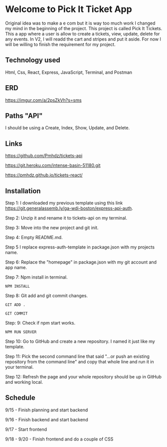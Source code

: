 # Welcome to Pick It Ticket App

Original idea was to make a e com but it is way too much work I changed my mind in the beginning of the project. This project is called Pick It Tickets. This a app where a user is allow to create a tickets, view, update, delete for any events. In V2, I will readd the cart and stripes and put it aside. For now I will be willing to finish the requirement for my project.

## Technology used

Html, Css, React, Express, JavaScript, Terminal, and Postman

## ERD

<https://imgur.com/a/2psZkVh?s=sms>

## Paths "API"

I should be using a Create, Index, Show, Update, and Delete.

## Links

<https://github.com/Pmhdz/tickets-api>

<https://git.heroku.com/intense-basin-51180.git>

<https://pmhdz.github.io/tickets-react/>

## Installation

Step 1: I downloaded my previous template using this link <https://git.generalassemb.ly/ga-wdi-boston/express-api-auth>.

Step 2: Unzip it and rename it to tickets-api on my terminal.

Step 3: Move into the new project and git init.

Step 4: Empty README.md.

Step 5 I replace express-auth-template in package.json with my projects name.

Step 6: Replace the "homepage" in package.json with my git account and app name.

Step 7: Npm install in terminal.

```
NPM INSTALL
```

Step 8: Git add and git commit changes.

```
GIT ADD .
```

```
GIT COMMIT
```

Step: 9: Check if npm start works.

```
NPM RUN SERVER
```

Step 10: Go to GitHub and create a new repository. I named it just like my template.

Step 11: Pick the second command line that said "…or push an existing repository from the command line" and copy that whole line and run it in your terminal.

Step 12: Refresh the page and your whole repository should be up in GitHub and working local.

## Schedule

9/15 - Finish planning and start backend

9/16 - Finish backend and start backend

9/17  - Start frontend

9/18 - 9/20 - Finish frontend and do a couple of CSS
